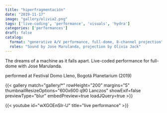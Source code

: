 ```yaml
---
title: "hiperfragmentación"
date: "2019-11-17"
image: "gallery/olivia2.png"
tags: ['live-coding', 'performance', 'visuals', 'hydra']
categories: ['performances']
draft: false
catalog:
  format: "generative A/V performance, full-dome, 8-channel projection"
  roles: "Sound by Jose Marulanda, projection by Olivia Jack"
---
```




The dreams of a machine as it falls apart. Live-coded performance for full-dome with Jose Marulanda. 

performed at Festival Domo Lleno, Bogotá Planetarium (2019)

<!-- sortOrder="desc" -->
{{< gallery match="gallery/*"  rowHeight="200" margins="5" thumbnailResizeOptions="600x600 q90 Lanczos" showExif=false previewType="blur" embedPreview=true loadJQuery=true >}}
<br>

{{< youtube id="wXGOEnSIr-U" title="live performance" >}}


<!-- ![tu-lengua.jpg](tu-lengua.jpg) -->